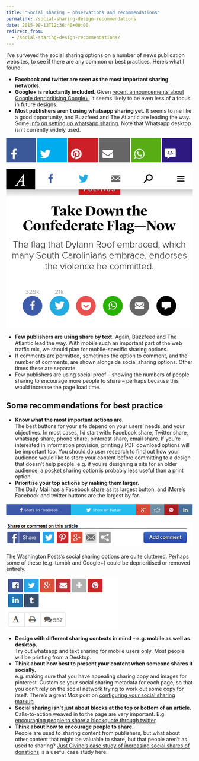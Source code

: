```yaml
---
title: "Social sharing – observations and recommendations"
permalink: /social-sharing-design-recommendations
date: 2015-08-12T12:36:40+00:00
redirect_from:
  - /social-sharing-design-recommendations/
---
```


I’ve surveyed the social sharing options on a number of news publication websites, to see if there are any common or best practices. Here’s what I found:

- **Facebook and twitter are seen as the most important sharing networks**.
- **Google+ is reluctantly included**. Given [recent announcements about Google deprioritising Google+](http://www.theguardian.com/technology/2015/jul/28/google-plus-downsize-youtube), it seems likely to be even less of a focus in future designs.
- **Most publishers aren’t using whatsapp sharing yet**. It seems to me like a good opportunity, and Buzzfeed and The Atlantic are leading the way. Some [info on setting up whatsapp sharing](http://whatsapp-sharing.com/). Note that Whatsapp desktop isn’t currently widely used.

![buzzfeed social sharing options mobile](https://github.com/martinlugton/martinlugton.github.io/blob/main/images/buzzfeed-social-sharing-options-mobile.png?raw=true)

![the atlantic social sharing options mobile](https://github.com/martinlugton/martinlugton.github.io/blob/main/images/the-atlantic-social-sharing-options-mobile.png?raw=true)

- **Few publishers are using share by text.** Again, Buzzfeed and The Atlantic lead the way. With mobile such an important part of the web traffic mix, we should plan for mobile-specific sharing options.
- If comments are permitted, sometimes the option to comment, and the number of comments, are shown alongside social sharing options. Other times these are separate.
- Few publishers are using social proof – showing the numbers of people sharing to encourage more people to share – perhaps because this would increase the page load time.

## Some recommendations for best practice

- **Know what the most important actions are.**  
  The best buttons for your site depend on your users’ needs, and your objectives. In most cases, I’d start with: Facebook share, Twitter share, whatsapp share, phone share, pinterest share, email share. If you’re interested in information provision, printing / PDF download options will be important too. You should do user research to find out how your audience would like to store your content before committing to a design that doesn’t help people. e.g. if you’re designing a site for an older audience, a pocket sharing option is probably less useful than a print option.
- **Prioritise your top actions by making them larger.**  
  The Daily Mail has a Facebook share as its largest button, and iMore’s Facebook and twitter buttons are the largest by far.

![iMore social sharing options desktop](https://github.com/martinlugton/martinlugton.github.io/blob/main/images/iMore-social-sharing-options-desktop.png?raw=true)

![daily mail social sharing options desktop - top of article](https://github.com/martinlugton/martinlugton.github.io/blob/main/images/daily-mail-social-sharing-options-desktop-top-of-article.png?raw=true)

The Washington Posts’s social sharing options are quite cluttered. Perhaps some of these (e.g. tumblr and Google+) could be deprioritised or removed entirely.

![washington post social sharing options mobile](https://github.com/martinlugton/martinlugton.github.io/blob/main/images/washington-post-social-sharing-options-mobile.png?raw=true)

- **Design with different sharing contexts in mind – e.g. mobile as well as desktop.**  
  Try out whatsapp and text sharing for mobile users only. Most people will be printing from a Desktop.
- **Think about how best to present your content when someone shares it socially.**  
  e.g. making sure that you have appealing sharing copy and images for pinterest. Customise your social sharing metadata for each page, so that you don’t rely on the social network trying to work out some copy for itself. There’s a great Moz post on [configuring your social sharing markup](https://moz.com/blog/meta-data-templates-123).
- **Social sharing isn’t just about blocks at the top or bottom of an article.** Calls-to-action weaved in to the page are very important. E.g. [encouraging people to share a blockquote through twitter](http://www.martinlugton.com/attributes-shareable-idea/).
- **Think about how to encourage people to share.**  
  People are used to sharing content from publishers, but what about other content that might be valuable to share, but that people aren’t as used to sharing? [Just Giving’s case study of increasing social shares of donations](https://blog.optimizely.com/2015/06/11/justgiving-charitable-donations-case-study/) is a useful case study here.